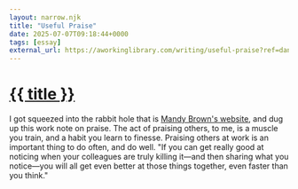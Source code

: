 ```yaml
---
layout: narrow.njk
title: "Useful Praise"
date: 2025-07-07T09:18:44+0000
tags: [essay]
external_url: https://aworkinglibrary.com/writing/useful-praise?ref=daniel.pizza
---
```


<h1><a href="{{ external_url }}">{{ title }}</a></h1>

I got squeezed into the rabbit hole that is [Mandy Brown's website](https://aworkinglibrary.com/?ref=daniel.pizza "Mandy Brown's website"), and dug up this work note on praise. The act of praising others, to me, is a muscle you train, and a habit you learn to finesse. Praising others at work is an important thing to do often, and do well. "If you can get really good at noticing when your colleagues are truly killing it—and then sharing what you notice—you will all get even better at those things together, even faster than you think."
